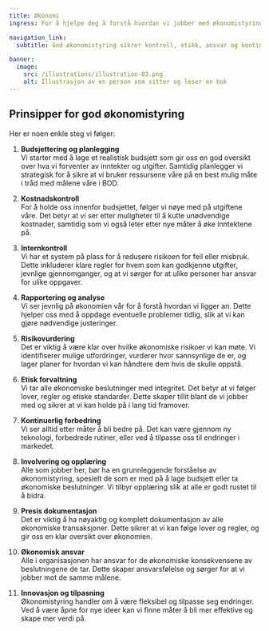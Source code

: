```yaml
---
title: Økonomi
ingress: For å hjelpe deg å forstå hvordan vi jobber med økonomistyring, har vi laget en enkel oversikt over de viktigste prinsippene. Økonomistyring høres kanskje litt komplisert ut, men det handler egentlig bare om å passe på at vi bruker pengene våre smart, slik at vi kan nå målene våre på best mulig måte.

navigation_link:
  subtitle: God økonomistyring sikrer kontroll, etikk, ansvar og kontinuerlig forbedring.

banner:
  image:
    src: /illustrations/illustration-03.png
    alt: Illustrasjon av en person som sitter og leser en bok
---
```


## Prinsipper for god økonomistyring

Her er noen enkle steg vi følger:

1. **Budsjettering og planlegging**  
   Vi starter med å lage et realistisk budsjett som gir oss en god oversikt over hva vi forventer av inntekter og utgifter. Samtidig planlegger vi strategisk for å sikre at vi bruker ressursene våre på en best mulig måte i tråd med målene våre i BOD.

2. **Kostnadskontroll**  
   For å holde oss innenfor budsjettet, følger vi nøye med på utgiftene våre. Det betyr at vi ser etter muligheter til å kutte unødvendige kostnader, samtidig som vi også leter etter nye måter å øke inntektene på.

3. **Internkontroll**  
   Vi har et system på plass for å redusere risikoen for feil eller misbruk. Dette inkluderer klare regler for hvem som kan godkjenne utgifter, jevnlige gjennomganger, og at vi sørger for at ulike personer har ansvar for ulike oppgaver.

4. **Rapportering og analyse**  
   Vi ser jevnlig på økonomien vår for å forstå hvordan vi ligger an. Dette hjelper oss med å oppdage eventuelle problemer tidlig, slik at vi kan gjøre nødvendige justeringer.

5. **Risikovurdering**  
   Det er viktig å være klar over hvilke økonomiske risikoer vi kan møte. Vi identifiserer mulige utfordringer, vurderer hvor sannsynlige de er, og lager planer for hvordan vi kan håndtere dem hvis de skulle oppstå.

6. **Etisk forvaltning**  
   Vi tar alle økonomiske beslutninger med integritet. Det betyr at vi følger lover, regler og etiske standarder. Dette skaper tillit blant de vi jobber med og sikrer at vi kan holde på i lang tid framover.

7. **Kontinuerlig forbedring**  
   Vi ser alltid etter måter å bli bedre på. Det kan være gjennom ny teknologi, forbedrede rutiner, eller ved å tilpasse oss til endringer i markedet.

8. **Involvering og opplæring**  
   Alle som jobber her, bør ha en grunnleggende forståelse av økonomistyring, spesielt de som er med på å lage budsjett eller ta økonomiske beslutninger. Vi tilbyr opplæring slik at alle er godt rustet til å bidra.

9. **Presis dokumentasjon**  
   Det er viktig å ha nøyaktig og komplett dokumentasjon av alle økonomiske transaksjoner. Dette sikrer at vi kan følge lover og regler, og gir oss en klar oversikt over økonomien.

10. **Økonomisk ansvar**  
    Alle i organisasjonen har ansvar for de økonomiske konsekvensene av beslutningene de tar. Dette skaper ansvarsfølelse og sørger for at vi jobber mot de samme målene.

11. **Innovasjon og tilpasning**  
    Økonomistyring handler om å være fleksibel og tilpasse seg endringer. Ved å være åpne for nye ideer kan vi finne måter å bli mer effektive og skape mer verdi på.

